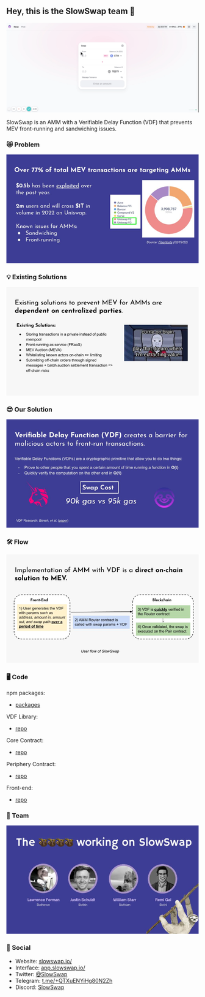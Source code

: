 ## Hey, this is the SlowSwap team 🦥

![Here's a simple demo of our project](SlowSwapDemo.gif)

SlowSwap is an AMM with a Verifiable Delay Function (VDF) that prevents MEV front-running and sandwiching issues. 

### 😿 Problem

![problem](problem.jpg)

### 💡 Existing Solutions

![existing](existing.jpg)

### 😎 Our Solution

![vdf](vdf.jpg)

### 🛠 Flow

![flow](flow.jpg)

### 🖥 Code

npm packages:
- [packages](https://www.npmjs.com/search?q=slowswap)

VDF Library: 
- [repo](https://github.com/SlowSwap/vdf)

Core Contract:
- [repo](https://github.com/SlowSwap/slowswap-core)

Periphery Contract:
- [repo](https://github.com/SlowSwap/slowswap-periphery)

Front-end: 
- [repo](https://github.com/SlowSwap/slow-front-end)


### 🦥 Team

![team](team.jpg)

### 📱 Social

- Website: [slowswap.io/](https://slowswap.io//)
- Interface: [app.slowswap.io/](https://app.slowswap.io/)
- Twitter: [@SlowSwap](https://twitter.com/SlowSwap)
- Telegram: [t.me/+QTXuENYiHg80N2Zh](https://t.me/+QTXuENYiHg80N2Zh)
- Discord: [SlowSwap](https://discord.gg/j3WzFtDZZc)
